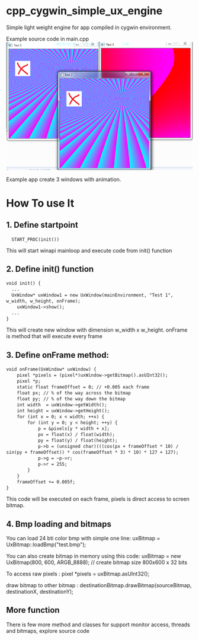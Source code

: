 # cpp_cygwin_simple_ux_engine
Simple light weight engine for app compiled in cygwin environment. 

Example source code in main.cpp 
![Alt text](/screen.png?raw=true "Screen")

Example app create 3 windows with animation.

# How To use It 

## 1. Define startpoint 

```
  START_PROC(init())
```
This will start winapi mainloop and execute code from init() function


## 2. Define init() function

```
void init() {
  ...
  UxWindow* uxWindow1 = new UxWindow(mainEnvironment, "Test 1", w_width, w_height, onFrame);
	uxWindow1->show();  
  ...
}
```
This will create new window with dimension w_width x w_height. onFrame is method that will execute every frame

## 3. Define onFrame method:

```
void onFrame(UxWindow* uxWindow) {
	pixel *pixels = (pixel*)uxWindow->getBitmap().asUInt32();
	pixel *p;	
	static float frameOffset = 0; // +0.005 each frame
	float px; // % of the way across the bitmap
	float py; // % of the way down the bitmap
	int width  = uxWindow->getWidth();
	int height = uxWindow->getHeight();
	for (int x = 0; x < width; ++x) {
		for (int y = 0; y < height; ++y) {
			p = &pixels[y * width + x];
			px = float(x) / float(width);
			py = float(y) / float(height);
			p->b = (unsigned char)(((cos(px + frameOffset * 10) / sin(py + frameOffset)) * cos(frameOffset * 3) * 10) * 127 + 127);
			p->g = ~p->r;
			p->r = 255;
		}
	}
	frameOffset += 0.005f;
}
```
This code will be executed on each frame, pixels is direct access to screen bitmap.

## 4. Bmp loading and bitmaps

You can load 24 bti color bmp with simple one line:
uxBitmap = UxBitmap::loadBmp("test.bmp");

You can also create bitmap in memory using this code:
uxBitmap = new UxBitmap(800, 600, ARGB_8888); // create bitmap size 800x600 x 32 bits

To access raw pixels : 
pixel *pixels = uxBitmap.asUInt32();

draw bitmap to other bitmap :
destinationBitmap.drawBitmap(sourceBitmap, destinationX, destinationY);

## More function

There is few more method and classes for support monitor access, threads and bitmaps, explore source code






